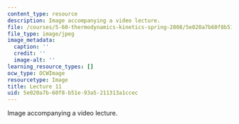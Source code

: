 ```yaml
---
content_type: resource
description: Image accompanying a video lecture.
file: /courses/5-60-thermodynamics-kinetics-spring-2008/5e020a7b60f8b51e93a5211313a1ccec_lec11_th.jpg
file_type: image/jpeg
image_metadata:
  caption: ''
  credit: ''
  image-alt: ''
learning_resource_types: []
ocw_type: OCWImage
resourcetype: Image
title: Lecture 11
uid: 5e020a7b-60f8-b51e-93a5-211313a1ccec
---
```

Image accompanying a video lecture.

